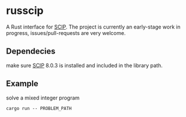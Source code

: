 # russcip
A Rust interface for [SCIP](https://www.scipopt.org/index.php#download). The project is currently an early-stage work in progress, issues/pull-requests are very welcome. 

## Dependecies 
make sure [SCIP](https://www.scipopt.org/index.php#download) 8.0.3 is installed and included in the library path.

## Example
solve a mixed integer program 
```
cargo run -- PROBLEM_PATH
```


